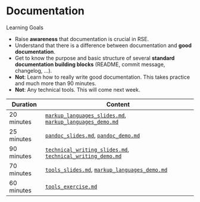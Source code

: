 # Documentation

Learning Goals

- Raise **awareness** that documentation is crucial in RSE.
- Understand that there is a difference between documentation and **good documentation**.
- Get to know the purpose and basic structure of several **standard documentation building blocks** (README, commit message, changelog, ...).
- **Not**: Learn how to really write good documentation. This takes practice and much more than 90 minutes.
- **Not**: Any technical tools. This will come next week.

| Duration | Content |
| --- | --- |
| 20 minutes | [`markup_languages_slides.md`](https://github.com/Simulation-Software-Engineering/Lecture-Material/blob/main/04_documentation/markup_languages_slides.md), [`markup_languages_demo.md`](https://github.com/Simulation-Software-Engineering/Lecture-Material/blob/main/04_documentation/markup_languages_demo.md) |
| 25 minutes | [`pandoc_slides.md`](https://github.com/Simulation-Software-Engineering/Lecture-Material/blob/main/04_documentation/pandoc_slides.md), [`pandoc_demo.md`](https://github.com/Simulation-Software-Engineering/Lecture-Material/blob/main/04_documentation/pandoc_demo.md) |
| 90 minutes | [`technical_writing_slides.md`](https://github.com/Simulation-Software-Engineering/Lecture-Material/blob/main/04_documentation/technical_writing_slides.md), [`technical_writing_demo.md`](https://github.com/Simulation-Software-Engineering/Lecture-Material/blob/main/04_documentation/technical_writing_demo.md)  |
| 70 minutes | [`tools_slides.md`](https://github.com/Simulation-Software-Engineering/Lecture-Material/blob/main/04_documentation/tools_slides.md), [`markup_languages_demo.md`](https://github.com/Simulation-Software-Engineering/Lecture-Material/blob/main/04_documentation/tools_demo.md) |
| 60 minutes | [`tools_exercise.md`](https://github.com/Simulation-Software-Engineering/Lecture-Material/blob/main/04_documentation/tools_exercise.md) |
